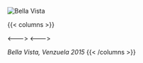 ![Bella Vista](/images/vdlh_bella-vista.gif)

{{< columns >}} <!-- begin columns block -->

<---> <!-- magic separator, between columns -->
<---> <!-- magic separator, between columns -->

_Bella Vista, Venzuela 2015_
{{< /columns >}}

